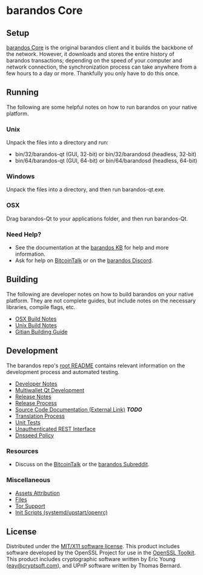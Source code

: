 barandos Core
=====================

Setup
---------------------
[barandos Core](https://www.barandos.com/) is the original barandos client and it builds the backbone of the network. However, it downloads and stores the entire history of barandos transactions; depending on the speed of your computer and network connection, the synchronization process can take anywhere from a few hours to a day or more. Thankfully you only have to do this once.

Running
---------------------
The following are some helpful notes on how to run barandos on your native platform.

### Unix

Unpack the files into a directory and run:

- bin/32/barandos-qt (GUI, 32-bit) or bin/32/barandosd (headless, 32-bit)
- bin/64/barandos-qt (GUI, 64-bit) or bin/64/barandosd (headless, 64-bit)

### Windows

Unpack the files into a directory, and then run barandos-qt.exe.

### OSX

Drag barandos-Qt to your applications folder, and then run barandos-Qt.

### Need Help?

* See the documentation at the [barandos KB](https://kb.barandos.com)
for help and more information.
* Ask for help on [BitcoinTalk](https://bitcointalk.org/index.php?topic=2499481.0) or on the [barandos Discord](https://discord.gg/a7vhegP).

Building
---------------------
The following are developer notes on how to build barandos on your native platform. They are not complete guides, but include notes on the necessary libraries, compile flags, etc.

- [OSX Build Notes](build-osx.md)
- [Unix Build Notes](build-unix.md)
- [Gitian Building Guide](gitian-building.md)

Development
---------------------
The barandos repo's [root README](https://github.com/barandos-crypto/barandos/blob/master/README.md) contains relevant information on the development process and automated testing.

- [Developer Notes](developer-notes.md)
- [Multiwallet Qt Development](multiwallet-qt.md)
- [Release Notes](release-notes.md)
- [Release Process](release-process.md)
- [Source Code Documentation (External Link)](https://dev.visucore.com/bitcoin/doxygen/) ***TODO***
- [Translation Process](translation_process.md)
- [Unit Tests](unit-tests.md)
- [Unauthenticated REST Interface](REST-interface.md)
- [Dnsseed Policy](dnsseed-policy.md)

### Resources

* Discuss on the [BitcoinTalk](https://bitcointalk.org/index.php?topic=2499481.0) or the [barandos Subreddit](http://reddit.com/r/barandoscoin).

### Miscellaneous
- [Assets Attribution](assets-attribution.md)
- [Files](files.md)
- [Tor Support](tor.md)
- [Init Scripts (systemd/upstart/openrc)](init.md)

License
---------------------
Distributed under the [MIT/X11 software license](http://www.opensource.org/licenses/mit-license.php).
This product includes software developed by the OpenSSL Project for use in the [OpenSSL Toolkit](https://www.openssl.org/). This product includes
cryptographic software written by Eric Young ([eay@cryptsoft.com](mailto:eay@cryptsoft.com)), and UPnP software written by Thomas Bernard.
